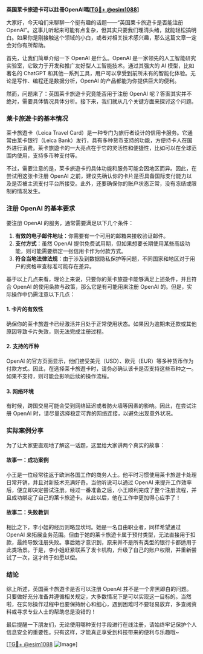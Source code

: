 **英国莱卡旅遊卡可以註冊OpenAI嗎[[TG💪+ @esim1088](https://t.me/s/esim1088)]**

大家好，今天咱们来聊聊一个挺有趣的话题——“英国莱卡旅遊卡是否能注册 OpenAI”。这事儿听起来可能有点复杂，但其实只要我们理清头绪，就能轻松搞明白。如果你是刚接触这个领域的小白，或者对相关技术感兴趣，那么这篇文章一定会对你有所帮助。

首先，让我们简单介绍一下 OpenAI 是什么。OpenAI 是一家领先的人工智能研究实验室，它致力于开发和推广友好型人工智能技术。通过其强大的 AI 模型，比如著名的 ChatGPT 和其他一系列工具，用户可以享受到前所未有的智能化体验。无论是写作、编程还是数据分析，OpenAI 的产品都能为你提供巨大的便利。

然而，问题来了：英国莱卡旅遊卡究竟能否用于注册 OpenAI 呢？答案其实并不绝对，需要具体情况具体分析。接下来，我们就从几个关键方面来探讨这个问题。

### 莱卡旅遊卡的基本情况

莱卡旅遊卡（Leica Travel Card）是一种专门为旅行者设计的信用卡服务。它通常由莱卡银行（Leica Bank）发行，具有多种货币支持的功能，方便持卡人在国外进行消费。莱卡旅遊卡的一大亮点在于它的灵活性和便捷性，比如可以在全球范围内使用，支持多币种支付等。

不过，需要注意的是，莱卡旅遊卡的具体功能和服务可能会因地区而异。因此，在尝试用这张卡注册 OpenAI 之前，建议先确认你的卡片是否具备国际支付能力以及是否被主流支付平台所接受。此外，还要确保你的账户状态正常，没有冻结或限制的情况发生。

### 注册 OpenAI 的基本要求

要注册 OpenAI 的服务，通常需要满足以下几个条件：

1. **有效的电子邮件地址**：你需要有一个可用的邮箱来接收验证邮件。
2. **支付方式**：虽然 OpenAI 提供免费试用期，但如果想要长期使用某些高级功能，则可能需要绑定一张信用卡作为付款方式。
3. **符合当地法律法规**：由于涉及到数据隐私保护等问题，不同国家和地区对于用户的资格审查标准可能存在差异。

基于以上几点来看，理论上来说，只要你的莱卡旅遊卡能够满足上述条件，并且符合 OpenAI 的使用条款与政策，那么它是有可能用来注册 OpenAI 的。但是，实际操作中仍需注意以下几点：

#### 1. 卡片的有效性
确保你的莱卡旅遊卡已经激活并且处于正常使用状态。如果因为逾期未还款或其他原因导致卡片失效，则无法完成注册过程。

#### 2. 支持的币种
OpenAI 的官方页面显示，他们接受美元（USD）、欧元（EUR）等多种货币作为付款方式。因此，在选择莱卡旅遊卡时，请务必确认该卡是否支持这些币种之一。如果不支持，则可能会影响后续的操作流程。

#### 3. 网络环境
有时候，跨国交易可能会受到网络延迟或者防火墙等因素的影响。因此，在尝试注册 OpenAI 时，请尽量选择稳定可靠的网络连接，以避免出现意外状况。

### 实际案例分享

为了让大家更直观地了解这一话题，这里给大家讲两个真实的故事：

#### 故事一：成功案例
小王是一位经常往返于欧洲各国工作的商务人士。他平时习惯使用莱卡旅遊卡处理日常开销，并且对新技术充满好奇。当他听说可以通过 OpenAI 来提升工作效率后，便立即决定尝试注册。经过一番准备之后，小王顺利完成了整个注册流程，并且成功绑定了自己的莱卡旅遊卡。从此以后，他在工作中更加得心应手了！

#### 故事二：失败教训
相比之下，李小姐的经历则略显坎坷。她是一名自由职业者，同样希望通过 OpenAI 来拓展业务范围。但由于她的莱卡旅遊卡属于预付类型，无法直接用于扣款，最终导致注册失败。事后她才意识到，原来并不是所有类型的银行卡都适用于此类场景。于是，李小姐赶紧联系了发卡机构，升级了自己的账户权限，并重新尝试了一次，这才终于如愿以偿。

### 结论

综上所述，英国莱卡旅遊卡是否可以注册 OpenAI 并不是一个非黑即白的问题。只要做好充分准备并遵循相关规定，大多数情况下是可以实现这一目标的。当然啦，在实际操作过程中也要保持耐心和细心，遇到困难时不要轻易放弃，多查阅资料或寻求专业人士的帮助总是没错的！

最后提醒一下朋友们，无论使用哪种支付手段进行在线注册，请始终牢记保护个人信息安全的重要性。只有这样，才能真正享受到科技带来的便利与乐趣哦~

[[TG💪+ @esim1088](https://t.me/s/esim1088) ![Image](https://i.postimg.cc/4NQfJmqS/Snipaste-2025-05-13-00-14-12.png)]